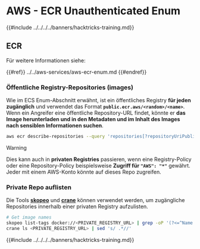# AWS - ECR Unauthenticated Enum

{{#include ../../../../banners/hacktricks-training.md}}

## ECR

Für weitere Informationen siehe:

{{#ref}}
../../aws-services/aws-ecr-enum.md
{{#endref}}

### Öffentliche Registry-Repositories (images)

Wie im ECS Enum-Abschnitt erwähnt, ist ein öffentliches Registry **für jeden zugänglich** und verwendet das Format **`public.ecr.aws/<random>/<name>`**. Wenn ein Angreifer eine öffentliche Repository-URL findet, könnte er **das Image herunterladen und in den Metadaten und im Inhalt des Images nach sensiblen Informationen suchen**.
```bash
aws ecr describe-repositories --query 'repositories[?repositoryUriPublic == `true`].repositoryName' --output text
```
> [!WARNING]
> Dies kann auch in **privaten Registries** passieren, wenn eine Registry-Policy oder eine Repository-Policy beispielsweise **Zugriff für `"AWS": "*"`** gewährt. Jeder mit einem AWS-Konto könnte auf dieses Repo zugreifen.
 
### Private Repo auflisten

Die Tools [**skopeo**](https://github.com/containers/skopeo) und [**crane**](https://github.com/google/go-containerregistry/blob/main/cmd/crane/doc/crane.md) können verwendet werden, um zugängliche Repositories innerhalb einer privaten Registry aufzulisten.
```bash
# Get image names
skopeo list-tags docker://<PRIVATE_REGISTRY_URL> | grep -oP '(?<=^Name: ).+'
crane ls <PRIVATE_REGISTRY_URL> | sed 's/ .*//'
```
{{#include ../../../../banners/hacktricks-training.md}}
